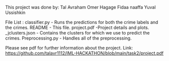 This project was done by:
Tal Avraham
Omer Hagage
Fidaa naaffa
Yuval Ussishkin

File List :
classifier.py - Runs the predictions for both the crime labels and the crimes.
README - This file.
project.pdf -Project details and plots.
_jclusters.json - Contains the clusters for which we use to predict the crimes.
Preprocessing.py - Handles all of the preprocessing.

Please see pdf for further information about the project.
Link: https://github.com/talavr1112/IML-HACKATHON/blob/main/task2/project.pdf

